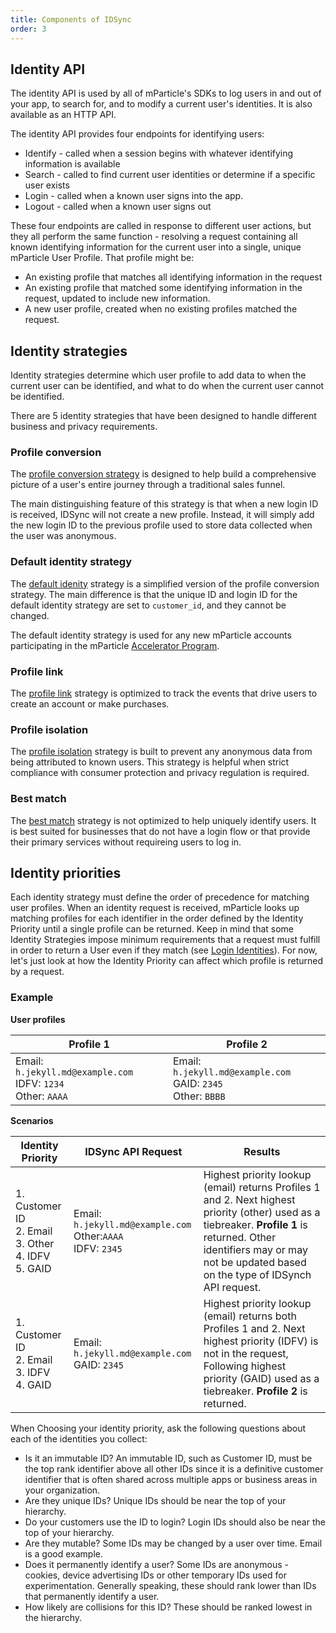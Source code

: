 ```yaml
---
title: Components of IDSync
order: 3
---
```


## Identity API

The identity API is used by all of mParticle&#39;s SDKs to log users in and out of your app, to search for, and to modify a current user&#39;s identities. It is also available as an HTTP API.

The identity API provides four endpoints for identifying users:

- Identify - called when a session begins with whatever identifying information is available
- Search - called to find current user identities or determine if a specific user exists
- Login - called when a known user signs into the app.
- Logout - called when a known user signs out

These four endpoints are called in response to different user actions, but they all perform the same function - resolving a request containing all known identifying information for the current user into a single, unique mParticle User Profile. That profile might be:

- An existing profile that matches all identifying information in the request
- An existing profile that matched some identifying information in the request, updated to include new information.
- A new user profile, created when no existing profiles matched the request.

## Identity strategies

Identity strategies determine which user profile to add data to when the current user can be identified, and what to do when the current user cannot be identified.

There are 5 identity strategies that have been designed to handle different business and privacy requirements.

### Profile conversion

The [profile conversion strategy](/guides/idsync/profile-conversion-strategy/) is designed to help build a comprehensive picture of a user's entire journey through a traditional sales funnel.

The main distinguishing feature of this strategy is that when a new login ID is received, IDSync will not create a new profile. Instead, it will simply add the new login ID to the previous profile used to store data collected when the user was anonymous.

### Default identity strategy

The [default idenity](/guides/idsync/default-strategy/) strategy is a simplified version of the profile conversion strategy. The main difference is that the unique ID and login ID for the default identity strategy are set to `customer_id`, and they cannot be changed.

<aside>
    The default identity strategy is used for any new mParticle accounts participating in the mParticle <a href="https://www.mparticle.com/lpg/accelerator">Accelerator Program</a>.
</aside>

### Profile link

The [profile link](/guides/idsync/profile-link-strategy/) strategy is optimized to track the events that drive users to create an account or make purchases. 

### Profile isolation

The [profile isolation](/guides/idsync/profile-isolation-strategy/) strategy is built to prevent any anonymous data from being attributed to known users. This strategy is helpful when strict compliance with consumer protection and privacy regulation is required.

### Best match

The [best match](/guides/idsync/best-match-strategy/) strategy is not optimized to help uniquely identify users. It is best suited for businesses that do not have a login flow or that provide their primary services without requireing users to log in.

## Identity priorities

Each identity strategy must define the order of precedence for matching user profiles. When an identity request is received, mParticle looks up matching profiles for each identifier in the order defined by the Identity Priority until a single profile can be returned. Keep in mind that some Identity Strategies impose minimum requirements that a request must fulfill in order to return a User even if they match (see [Login Identities](#login-identity)). For now, let's just look at how the Identity Priority can affect which profile is returned by a request.

### Example

**User profiles**

| Profile 1 | Profile 2 |
| --- | --- |
| Email: `h.jekyll.md@example.com`<br>IDFV: `1234`<br>Other: `AAAA` | Email: `h.jekyll.md@example.com`<br>GAID: `2345`<br>Other: `BBBB`|

**Scenarios**

| **Identity Priority** | **IDSync API Request** | **Results** |
| --- | --- | --- |
| 1. Customer ID <br>2. Email <br>3. Other<br>4. IDFV<br>5. GAID | Email: `h.jekyll.md@example.com`<br>Other:`AAAA` <br>IDFV: `2345` | Highest priority lookup (email) returns Profiles 1 and 2. Next highest priority (other) used as a tiebreaker. **Profile 1** is returned. Other identifiers may or may not be updated based on the type of IDSynch API request. |
| 1. Customer ID <br>2. Email <br>3. IDFV<br>4. GAID | Email: `h.jekyll.md@example.com`<br>GAID: `2345` | Highest priority lookup (email) returns both Profiles 1 and 2. Next highest priority (IDFV) is not in the request, Following highest priority (GAID) used as a tiebreaker. **Profile 2** is returned. |

When Choosing your identity priority, ask the following questions about each of the identities you collect:

- Is it an immutable ID? An immutable ID, such as Customer ID, must be the top rank identifier above all other IDs since it is a definitive customer identifier that is often shared across multiple apps or business areas in your organization. 
- Are they unique IDs? Unique IDs should be near the top of your hierarchy.
- Do your customers use the ID to login? Login IDs should also be near the top of your hierarchy.
- Are they mutable? Some IDs may be changed by a user over time. Email is a good example.
- Does it permanently identify a user? Some IDs are anonymous - cookies, device advertising IDs or other temporary IDs used for experimentation. Generally speaking, these should rank lower than IDs that permanently identify a user.
- How likely are collisions for this ID? These should be ranked lowest in the hierarchy.
